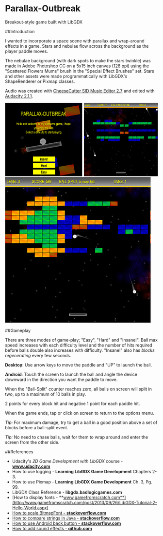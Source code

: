 # Parallax-Outbreak
Breakout-style game built with LibGDX

##Introduction

I wanted to incorporate a space scene with parallax and wrap-around effects in a game. Stars and
nebulae flow across the background as the player paddle moves.

The nebulae background
(with dark spots to make the stars twinkle) was made in Adobe Photoshop CC on a 5x15 inch
canvas (128 ppi) using the "Scattered Flowers Mums" brush in the "Special Effect
Brushes" set. Stars and other assets were made programmatically with LibGDX's ShapeRenderer
or Pixmap classes.

Audio was created with [CheeseCutter SID Music Editor 2.7](http://theyamo.kapsi.fi/ccutter/about.html)
and edited with [Audacity 2.1.1](http://audacityteam.org/).

![alt tag](/screenshots/sample1.png)
![alt tag](/screenshots/11.png)

##Gameplay

There are three modes of game-play; "Easy", "Hard" and "Insane!". Ball max speed
increases with each difficulty level and the number of hits required before balls double
also increases with difficulty. "Insane!" also has *blocks regenerating* every few seconds.

**Desktop**: Use arrow keys to move the paddle and "UP" to launch the ball.

**Android**: Touch the screen to launch the ball and angle the device downward
in the direction you want the paddle to move.

When the "Ball-Split" counter reaches zero, all balls on screen will split in two,
up to a maximum of 10 balls in play.

2 points for every block hit and negative 1 point for each paddle hit.

When the game ends, tap or click on screen to return to the options menu.

*Tip:* For maximum damage, try to get a ball in a good position above a set of
blocks before a ball-split event.

*Tip:* No need to chase balls, wait for them to wrap around and enter the screen
from the other side.

##References

- Udacity's *2D Game Development with LibGDX* course - **www.udacity.com**
- How to use logging - **Learning LibGDX Game Development** Chapters 2-3.
- How to use Pixmap - **Learning LibGDX Game Development** Ch. 3, Pg. 99.
- LibGDX Class Reference - **libgdx.badlogicgames.com**
- [How to display fonts - **www.gamefromscratch.com**](http://www.gamefromscratch.com/post/2013/09/26/LibGDX-Tutorial-2-Hello-World.aspx)
- [How to scale BitmapFont - **stackoverflow.com**](http://stackoverflow.com/questions/29814995/java-libgdx-bitmapfont-setscale-method-not-working)
- [How to compare strings in Java - **stackoverflow.com**](http://stackoverflow.com/questions/513832/how-do-i-compare-strings-in-java)
- [How to use Android back button - **stackoverflow.com**](http://stackoverflow.com/questions/7223723/in-libgdx-how-do-i-get-input-from-the-back-button)
- [How to add sound effects - **github.com**](https://github.com/libgdx/libgdx/wiki/Sound-effects)
